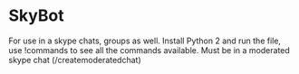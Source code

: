 # SkyBot
For use in a skype chats, groups as well. 
Install Python 2 and run the file, use !commands to see all the commands available.
Must be in a moderated skype chat (/createmoderatedchat)
